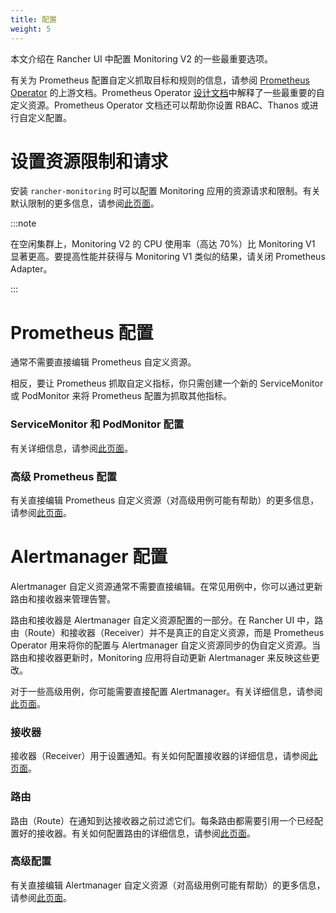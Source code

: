 ```yaml
---
title: 配置
weight: 5
---
```


本文介绍在 Rancher UI 中配置 Monitoring V2 的一些最重要选项。

有关为 Prometheus 配置自定义抓取目标和规则的信息，请参阅 [Prometheus Operator](https://github.com/prometheus-operator/prometheus-operator) 的上游文档。Prometheus Operator [设计文档](https://github.com/prometheus-operator/prometheus-operator/blob/master/Documentation/design.md)中解释了一些最重要的自定义资源。Prometheus Operator 文档还可以帮助你设置 RBAC、Thanos 或进行自定义配置。

# 设置资源限制和请求

安装 `rancher-monitoring` 时可以配置 Monitoring 应用的资源请求和限制。有关默认限制的更多信息，请参阅[此页面](../reference-guides/monitoring-v2-configuration/helm-chart-options.md#配置资源限制和请求)。

:::note

在空闲集群上，Monitoring V2 的 CPU 使用率（高达 70%）比 Monitoring V1 显著更高。要提高性能并获得与 Monitoring V1 类似的结果，请关闭 Prometheus Adapter。

:::

# Prometheus 配置

通常不需要直接编辑 Prometheus 自定义资源。

相反，要让 Prometheus 抓取自定义指标，你只需创建一个新的 ServiceMonitor 或 PodMonitor 来将 Prometheus 配置为抓取其他指标。


### ServiceMonitor 和 PodMonitor 配置

有关详细信息，请参阅[此页面](../reference-guides/monitoring-v2-configuration/servicemonitors-and-podmonitors.md)。

### 高级 Prometheus 配置

有关直接编辑 Prometheus 自定义资源（对高级用例可能有帮助）的更多信息，请参阅[此页面](../how-to-guides/advanced-user-guides/monitoring-v2-configuration-guides/advanced-configuration/prometheus.md)。

# Alertmanager 配置

Alertmanager 自定义资源通常不需要直接编辑。在常见用例中，你可以通过更新路由和接收器来管理告警。

路由和接收器是 Alertmanager 自定义资源配置的一部分。在 Rancher UI 中，路由（Route）和接收器（Receiver）并不是真正的自定义资源，而是 Prometheus Operator 用来将你的配置与 Alertmanager 自定义资源同步的伪自定义资源。当路由和接收器更新时，Monitoring 应用将自动更新 Alertmanager 来反映这些更改。

对于一些高级用例，你可能需要直接配置 Alertmanager。有关详细信息，请参阅[此页面](../how-to-guides/advanced-user-guides/monitoring-v2-configuration-guides/advanced-configuration/alertmanager.md)。

### 接收器

接收器（Receiver）用于设置通知。有关如何配置接收器的详细信息，请参阅[此页面](../reference-guides/monitoring-v2-configuration/receivers.md)。
### 路由

路由（Route）在通知到达接收器之前过滤它们。每条路由都需要引用一个已经配置好的接收器。有关如何配置路由的详细信息，请参阅[此页面](../reference-guides/monitoring-v2-configuration/routes.md)。

### 高级配置

有关直接编辑 Alertmanager 自定义资源（对高级用例可能有帮助）的更多信息，请参阅[此页面](../how-to-guides/advanced-user-guides/monitoring-v2-configuration-guides/advanced-configuration/alertmanager.md)。